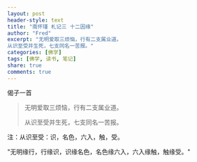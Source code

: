 ```yaml
---
layout: post
header-style: text
title: "南怀瑾 札记三 十二因缘"
author: "Fred"
excerpt: "无明爱取三烦恼，行有二支属业道。
从识至受并生死，七支同名一苦报。"
categories: [佛学]
tags: [佛学, 读书, 笔记]
share: true
comments: true
---
```


偈子一首

> 无明爱取三烦恼，行有二支属业道。
>
> 从识至受并生死，七支同名一苦报。

注：从识至受：识，名色，六入，触，受。

"无明缘行，行缘识，识缘名色，名色缘六入，六入缘触，触缘受。"

